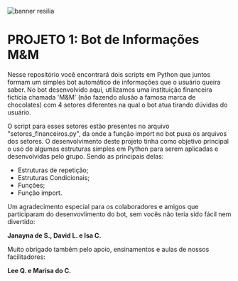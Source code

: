 ![banner resilia](https://www.resilia.com.br/wp-content/uploads/2021/08/logo.png)
# PROJETO 1: Bot de Informações M&M
Nesse repositório você encontrará dois scripts em Python que juntos formam um simples bot automático de informações que o usuário queira saber. No bot desenvolvido aqui, utilizamos uma instituição financeira fictícia chamada 'M&M' (não fazendo alusão a famosa marca de chocolates) com 4 setores diferentes na qual o bot atua tirando dúvidas do usuário. 

O script para esses setores estão presentes no arquivo "setores_financeiros.py", da onde a função import no bot puxa os arquivos dos setores. O desenvolvimento deste projeto tinha como objetivo principal o uso de algumas estruturas simples em Python para serem aplicadas e desenvolvidas pelo grupo. Sendo as principais delas: 
* Estruturas de repetição;
* Estruturas Condicionais;
* Funções;
* Função import.

Um agradecimento especial para os colaboradores e amigos que participaram do desenvovlimento do bot, sem vocês não teria sido fácil nem divertido:

**Janayna de S., David L. e Isa C.**

Muito obrigado também pelo apoio, ensinamentos e aulas de nossos facilitadores:

**Lee Q. e Marisa do C.**